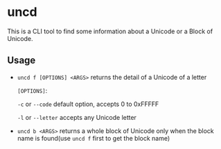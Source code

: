 # uncd

This is a CLI tool to find some information about a Unicode or a Block of Unicode.

## Usage

- `uncd f [OPTIONS] <ARGS>` returns the detail of a Unicode of a letter

  `[OPTIONS]`:

  `-c` or `--code` default option, accepts 0 to 0xFFFFF

  `-l` or `--letter` accepts any Unicode letter

- `uncd b <ARGS>` returns a whole block of Unicode only when the block name is found(use `uncd f` first to get the block name)

